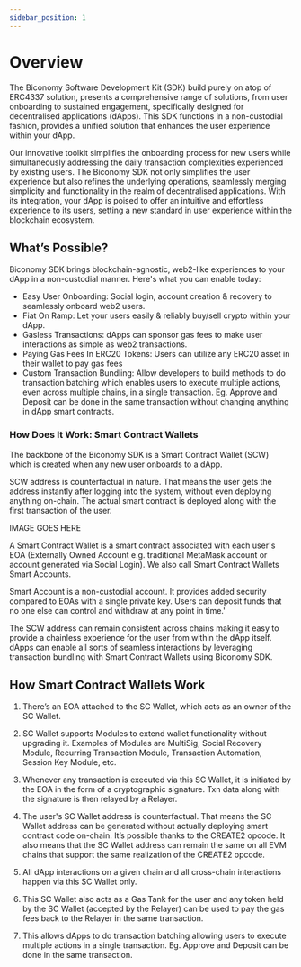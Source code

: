 ```yaml
---
sidebar_position: 1
---
```


# Overview

The Biconomy Software Development Kit (SDK) build purely on atop of ERC4337 solution, presents a comprehensive range of solutions, from user onboarding to sustained engagement, specifically designed for decentralised applications (dApps). This SDK functions in a non-custodial fashion, provides a unified solution that enhances the user experience within your dApp.

Our innovative toolkit simplifies the onboarding process for new users while simultaneously addressing the daily transaction complexities experienced by existing users. The Biconomy SDK not only simplifies the user experience but also refines the underlying operations, seamlessly merging simplicity and functionality in the realm of decentralised applications. With its integration, your dApp is poised to offer an intuitive and effortless experience to its users, setting a new standard in user experience within the blockchain ecosystem.

## What’s Possible?

Biconomy SDK brings blockchain-agnostic, web2-like experiences to your dApp in a non-custodial manner. Here's what you can enable today:

- Easy User Onboarding: Social login, account creation & recovery to seamlessly onboard web2 users.
- Fiat On Ramp: Let your users easily & reliably buy/sell crypto within your dApp.
- Gasless Transactions: dApps can sponsor gas fees to make user interactions as simple as web2 transactions.
- Paying Gas Fees In ERC20 Tokens: Users can utilize any ERC20 asset in their wallet to pay gas fees
- Custom Transaction Bundling: Allow developers to build methods to do transaction batching which enables users to execute multiple actions, even across multiple chains, in a single transaction. Eg. Approve and Deposit can be done in the same transaction without changing anything in dApp smart contracts.

### How Does It Work: Smart Contract Wallets

The backbone of the Biconomy SDK is a Smart Contract Wallet (SCW) which is created when any new user onboards to a dApp. 

SCW address is counterfactual in nature. That means the user gets the address instantly after logging into the system, without even deploying anything on-chain. The actual smart contract is deployed along with the first transaction of the user.

IMAGE GOES HERE

A Smart Contract Wallet is a smart contract associated with each user's EOA (Externally Owned Account e.g. traditional MetaMask account or account generated via Social Login). We also call Smart Contract Wallets Smart Accounts.

Smart Account is a non-custodial account. It provides added security compared to EOAs with a single private key. Users can deposit funds that no one else can control and withdraw at any point in time.'

The SCW address can remain consistent across chains making it easy to provide a chainless experience for the user from within the dApp itself. dApps can enable all sorts of seamless interactions by leveraging transaction bundling with Smart Contract Wallets using Biconomy SDK.

## How Smart Contract Wallets Work

1. There’s an EOA attached to the SC Wallet, which acts as an owner of the SC Wallet.

2. SC Wallet supports Modules to extend wallet functionality without upgrading it. Examples of Modules are MultiSig, Social Recovery Module, Recurring Transaction Module, Transaction Automation, Session Key Module, etc.

3. Whenever any transaction is executed via this SC Wallet, it is initiated by the EOA in the form of a cryptographic signature. Txn data along with the signature is then relayed by a Relayer.

4. The user's SC Wallet address is counterfactual. That means the SC Wallet address can be generated without actually deploying smart contract code on-chain. It’s possible thanks to the CREATE2 opcode. It also means that the SC Wallet address can remain the same on all EVM chains that support the same realization of the CREATE2 opcode. 

5. All dApp interactions on a given chain and all cross-chain interactions happen via this SC Wallet only.

6. This SC Wallet also acts as a Gas Tank for the user and any token held by the SC Wallet (accepted by the Relayer) can be used to pay the gas fees back to the Relayer in the same transaction.

7. This allows dApps to do transaction batching allowing users to execute multiple actions in a single transaction. Eg. Approve and Deposit can be done in the same transaction.
